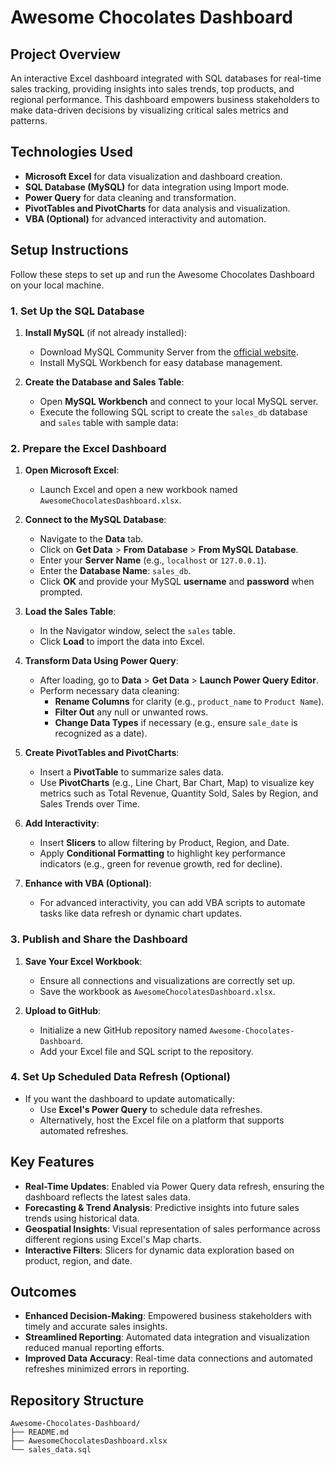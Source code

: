# Awesome Chocolates Dashboard

## Project Overview
An interactive Excel dashboard integrated with SQL databases for real-time sales tracking, providing insights into sales trends, top products, and regional performance. This dashboard empowers business stakeholders to make data-driven decisions by visualizing critical sales metrics and patterns.

## Technologies Used
- **Microsoft Excel** for data visualization and dashboard creation.
- **SQL Database (MySQL)** for data integration using Import mode.
- **Power Query** for data cleaning and transformation.
- **PivotTables and PivotCharts** for data analysis and visualization.
- **VBA (Optional)** for advanced interactivity and automation.

## Setup Instructions
Follow these steps to set up and run the Awesome Chocolates Dashboard on your local machine.

### **1. Set Up the SQL Database**
1. **Install MySQL** (if not already installed):
   - Download MySQL Community Server from the [official website](https://dev.mysql.com/downloads/mysql/).
   - Install MySQL Workbench for easy database management.

2. **Create the Database and Sales Table**:
   - Open **MySQL Workbench** and connect to your local MySQL server.
   - Execute the following SQL script to create the `sales_db` database and `sales` table with sample data:

### **2. Prepare the Excel Dashboard**
1. **Open Microsoft Excel**:
   - Launch Excel and open a new workbook named `AwesomeChocolatesDashboard.xlsx`.

2. **Connect to the MySQL Database**:
   - Navigate to the **Data** tab.
   - Click on **Get Data** > **From Database** > **From MySQL Database**.
   - Enter your **Server Name** (e.g., `localhost` or `127.0.0.1`).
   - Enter the **Database Name**: `sales_db`.
   - Click **OK** and provide your MySQL **username** and **password** when prompted.

3. **Load the Sales Table**:
   - In the Navigator window, select the `sales` table.
   - Click **Load** to import the data into Excel.

4. **Transform Data Using Power Query**:
   - After loading, go to **Data** > **Get Data** > **Launch Power Query Editor**.
   - Perform necessary data cleaning:
     - **Rename Columns** for clarity (e.g., `product_name` to `Product Name`).
     - **Filter Out** any null or unwanted rows.
     - **Change Data Types** if necessary (e.g., ensure `sale_date` is recognized as a date).

5. **Create PivotTables and PivotCharts**:
   - Insert a **PivotTable** to summarize sales data.
   - Use **PivotCharts** (e.g., Line Chart, Bar Chart, Map) to visualize key metrics such as Total Revenue, Quantity Sold, Sales by Region, and Sales Trends over Time.

6. **Add Interactivity**:
   - Insert **Slicers** to allow filtering by Product, Region, and Date.
   - Apply **Conditional Formatting** to highlight key performance indicators (e.g., green for revenue growth, red for decline).

7. **Enhance with VBA (Optional)**:
   - For advanced interactivity, you can add VBA scripts to automate tasks like data refresh or dynamic chart updates.

### **3. Publish and Share the Dashboard**
1. **Save Your Excel Workbook**:
   - Ensure all connections and visualizations are correctly set up.
   - Save the workbook as `AwesomeChocolatesDashboard.xlsx`.

2. **Upload to GitHub**:
   - Initialize a new GitHub repository named `Awesome-Chocolates-Dashboard`.
   - Add your Excel file and SQL script to the repository.

### **4. Set Up Scheduled Data Refresh (Optional)**
- If you want the dashboard to update automatically:
  - Use **Excel's Power Query** to schedule data refreshes.
  - Alternatively, host the Excel file on a platform that supports automated refreshes.

## Key Features
- **Real-Time Updates**: Enabled via Power Query data refresh, ensuring the dashboard reflects the latest sales data.
- **Forecasting & Trend Analysis**: Predictive insights into future sales trends using historical data.
- **Geospatial Insights**: Visual representation of sales performance across different regions using Excel's Map charts.
- **Interactive Filters**: Slicers for dynamic data exploration based on product, region, and date.

## Outcomes
- **Enhanced Decision-Making**: Empowered business stakeholders with timely and accurate sales insights.
- **Streamlined Reporting**: Automated data integration and visualization reduced manual reporting efforts.
- **Improved Data Accuracy**: Real-time data connections and automated refreshes minimized errors in reporting.

## Repository Structure
```plaintext
Awesome-Chocolates-Dashboard/
├── README.md
├── AwesomeChocolatesDashboard.xlsx
└── sales_data.sql

